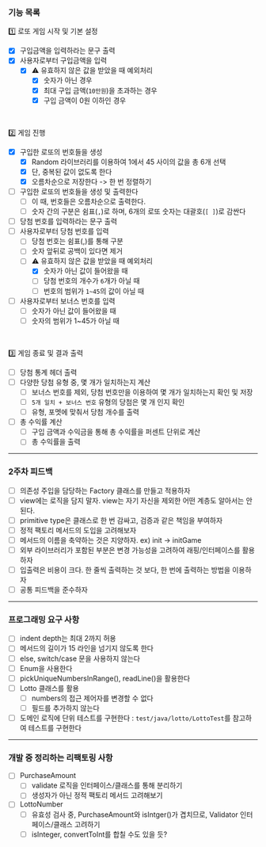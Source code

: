 ### 기능 목록

1️⃣ 로또 게임 시작 및 기본 설정

-[x] 구입금액을 입력하라는 문구 출력
-[x] 사용자로부터 구입금액을 입력
    -[x] ⚠️ 유효하지 않은 값을 받았을 때 예외처리
        -[x] 숫자가 아닌 경우
        -[x] 최대 구입 금액(`10만원`)을 초과하는 경우
        -[x] 구입 금액이 0원 이하인 경우

<br>

2️⃣ 게임 진행

-[x] 구입한 로또의 번호들을 생성
    -[x] Random 라이브러리를 이용하여 1에서 45 사이의 값을 총 6개 선택
    -[x] 단, 중복된 값이 없도록 한다
    -[x] 오름차순으로 저장한다 -> 한 번 정렬하기
-[ ] 구입한 로또의 번호들을 생성 및 출력한다
    -[ ] 이 때, 번호들은 오름차순으로 출력한다.
    -[ ] 숫자 간의 구분은 쉼표(`,`)로 하며, 6개의 로또 숫자는 대괄호(`[ ]`)로 감싼다
-[ ] 당첨 번호를 입력하라는 문구 출력
-[ ] 사용자로부터 당첨 번호를 입력
    -[ ] 당첨 번호는 쉼표(,)를 통해 구분
    -[ ] 숫자 앞뒤로 공백이 있다면 제거
    -[ ] ⚠️ 유효하지 않은 값을 받았을 때 예외처리
        -[x] 숫자가 아닌 값이 들어왔을 때
        -[ ] 당첨 번호의 개수가 `6`개가 아닐 때
        -[ ] 번호의 범위가 `1~45`의 값이 아닐 때
-[ ] 사용자로부터 보너스 번호를 입력
    -[ ] 숫자가 아닌 값이 들어왔을 때
    -[ ] 숫자의 범위가 1~45가 아닐 때

<br>

3️⃣ 게임 종료 및 결과 출력

-[ ] 당첨 통계 헤더 출력
-[ ] 다양한 당첨 유형 중, 몇 개가 일치하는지 계산
    -[ ] 보너스 번호를 제외, 당첨 번호만을 이용하여 몇 개가 일치하는지 확인 및 저장
    -[ ] `5개 일치 + 보너스 번호` 유형의 당첨은 몇 개 인지 확인
    -[ ] 유형, 포멧에 맞춰서 당첨 개수를 출력
- [ ] 총 수익률 계산
    -[ ] 구입 금액과 수익금을 통해 총 수익률을 퍼센트 단위로 계산
    -[ ] 총 수익률을 출력

---

### 2주차 피드백

-[ ] 의존성 주입을 담당하는 Factory 클래스를 만들고 적용하자
-[ ] view에는 로직을 담지 말자. view는 자기 자신을 제외한 어떤 계층도 알아서는 안된다.
-[ ] primitive type은 클래스로 한 번 감싸고, 검증과 같은 책임을 부여하자
-[ ] 정적 팩토리 메서드의 도입을 고려해보자
-[ ] 메서드의 이름을 축약하는 것은 지양하자. ex) init -> initGame
-[ ] 외부 라이브러리가 포함된 부분은 변경 가능성을 고려하여 래핑/인터페이스를 활용하자
-[ ] 입출력은 비용이 크다. 한 줄씩 출력하는 것 보다, 한 번에 출력하는 방법을 이용하자
-[ ] 공통 피드백을 준수하자

---

### 프로그래밍 요구 사항

-[ ] indent depth는 최대 2까지 허용
-[ ] 메서드의 길이가 15 라인을 넘기지 않도록 한다
-[ ] else, switch/case 문을 사용하지 않는다
-[ ] Enum을 사용한다
-[ ] pickUniqueNumbersInRange(), readLine()을 활용한다
-[ ] Lotto 클래스를 활용
    -[ ] numbers의 접근 제어자를 변경할 수 없다
    -[ ] 필드를 추가하지 않는다
-[ ] 도메인 로직에 단위 테스트를 구현한다 : `test/java/lotto/LottoTest`를 참고하여 테스트를 구현한다

---

### 개발 중 정리하는 리팩토링 사항

-[ ] PurchaseAmount
    -[ ] validate 로직을 인터페이스/클래스를 통해 분리하기
    -[ ] 생성자가 아닌 정적 팩토리 메서드 고려해보기
-[ ] LottoNumber
    -[ ] 유효성 검사 중, PurchaseAmount와 isIntger()가 겹치므로, Validator 인터페이스/클래스 고려하기
    -[ ] isInteger, convertToInt를 합칠 수도 있을 듯? 